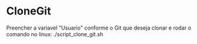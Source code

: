 # CloneGit

Preencher a variavel "Usuario" conforme o Git que deseja clonar e rodar o comando no linux: ./script_clone_git.sh

